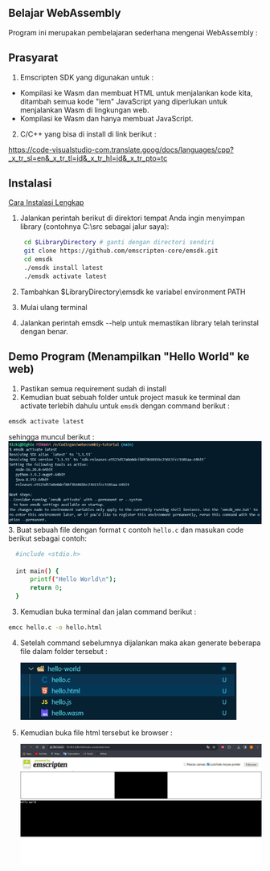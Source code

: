 ## Belajar WebAssembly


Program ini merupakan pembelajaran sederhana mengenai WebAssembly :

## Prasyarat 

1. Emscripten SDK yang digunakan untuk :
- Kompilasi ke Wasm dan membuat HTML untuk menjalankan kode kita, ditambah semua kode "lem" JavaScript yang diperlukan untuk menjalankan Wasm di lingkungan web.
- Kompilasi ke Wasm dan hanya membuat JavaScript.

2. C/C++ yang bisa di install di link berikut :

<a> https://code-visualstudio-com.translate.goog/docs/languages/cpp?_x_tr_sl=en&_x_tr_tl=id&_x_tr_hl=id&_x_tr_pto=tc</a>

## Instalasi

<a href="https://emscripten.org/docs/getting_started/downloads.html#sdk-download-and-install">Cara Instalasi Lengkap</a>

1. Jalankan perintah berikut di direktori tempat Anda ingin menyimpan library (contohnya C:\src sebagai jalur saya):

   ```bash
    cd $LibraryDirectory # ganti dengan directori sendiri
    git clone https://github.com/emscripten-core/emsdk.git
    cd emsdk
    ./emsdk install latest
    ./emsdk activate latest
   ```

2. Tambahkan $LibraryDirectory\emsdk ke variabel environment PATH
3. Mulai ulang terminal
4. Jalankan perintah emsdk --help untuk memastikan library telah terinstal dengan benar.

## Demo Program (Menampilkan "Hello World" ke web)
1. Pastikan semua requirement sudah di install
2. Kemudian buat sebuah folder untuk project masuk ke terminal dan activate terlebih dahulu untuk `emsdk` dengan command berikut :
  ```bash
  emsdk activate latest
  ```
  sehingga muncul berikut : 
  ![activate](./assets/2.jpeg)
3. Buat sebuah file dengan format `C` contoh `hello.c` dan masukan code berikut sebagai contoh:
  ```bash
    #include <stdio.h>
    
    int main() {
        printf("Hello World\n");
        return 0;
    }
  ```
3. Kemudian buka terminal dan jalan command berikut :
  ```bash
  emcc hello.c -o hello.html
  ```
4. Setelah command sebelumnya dijalankan maka akan generate beberapa file dalam folder tersebut :

    ![folder](./assets/1.jpeg)

6. Kemudian buka file html tersebut ke browser :

   ![web](./assets/3.jpeg)

